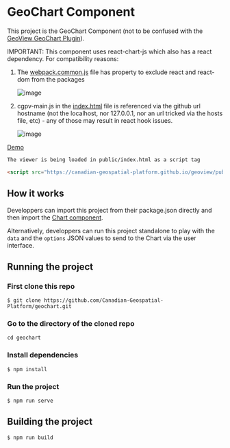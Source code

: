# GeoChart Component

This project is the GeoChart Component (not to be confused with the [GeoView GeoChart Plugin](https://github.com/Canadian-Geospatial-Platform/geoview/tree/develop/packages/geoview-geochart)).

IMPORTANT: This component uses react-chart-js which also has a react dependency. For compatibility reasons:
  1) The [webpack.common.js](https://github.com/Canadian-Geospatial-Platform/geochart/blob/main/webpack.common.js#L22) file has property to exclude react and react-dom from the packages
  
     ![image](https://github.com/Canadian-Geospatial-Platform/geochart/assets/94073946/0559b31d-97bb-451c-bf8b-70c3a73991a5)
     
  2) cgpv-main.js in the [index.html](https://github.com/Canadian-Geospatial-Platform/geochart/blob/main/index.html#L16) file is referenced via the github url hostname (not the localhost, nor 127.0.0.1, nor an url tricked via the hosts file, etc) - any of those may result in react hook issues.
  
     ![image](https://github.com/Canadian-Geospatial-Platform/geochart/assets/94073946/9bbe481f-f51d-432c-a34a-f669dacaf87e)

[Demo](https://canadian-geospatial-platform.github.io/geochart/)

```html
The viewer is being loaded in public/index.html as a script tag

<script src="https://canadian-geospatial-platform.github.io/geoview/public/cgpv-main.js"></script>
```

## How it works

Developpers can import this project from their package.json directly and then import the [Chart component](https://github.com/Canadian-Geospatial-Platform/geochart/blob/main/src/chart.tsx).

Alternatively, developpers can run this project standalone to play with the `data` and the `options` JSON values to send to the Chart via the user interface.

## Running the project

### First clone this repo

```
$ git clone https://github.com/Canadian-Geospatial-Platform/geochart.git
```

### Go to the directory of the cloned repo

```
cd geochart
```

### Install dependencies

```
$ npm install
```

### Run the project

```
$ npm run serve
```

## Building the project

```
$ npm run build
```
